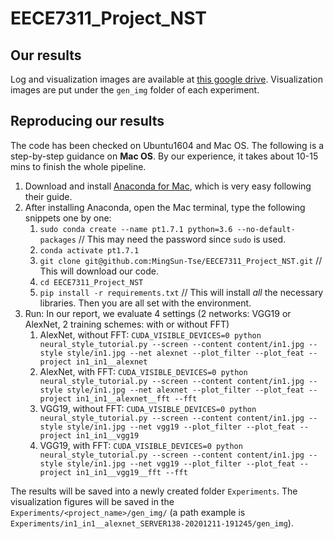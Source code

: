 # EECE7311_Project_NST

## Our results 
Log and visualization images are available at [this google drive](https://drive.google.com/file/d/1oJKmuVe2ExwQwCKBUVPBwNt32-aQESbE/view?usp=sharing). Visualization images are put under the `gen_img` folder of each experiment.


## Reproducing our results
The code has been checked on Ubuntu1604 and Mac OS. The following is a step-by-step guidance on **Mac OS**. By our experience, it takes about 10-15 mins to finish the whole pipeline. 

1. Download and install [Anaconda for Mac](https://docs.anaconda.com/anaconda/install/mac-os/), which is very easy following their guide.
2. After installing Anaconda, open the Mac terminal, type the following snippets one by one:
   1. `sudo conda create --name pt1.7.1 python=3.6 --no-default-packages` // This may need the password since `sudo` is used.
   2. `conda activate pt1.7.1`
   3. `git clone git@github.com:MingSun-Tse/EECE7311_Project_NST.git` // This will download our code.
   4. `cd EECE7311_Project_NST`
   5. `pip install -r requirements.txt` // This will install *all* the necessary libraries. Then you are all set with the environment.
3. Run: In our report, we evaluate 4 settings (2 networks: VGG19 or AlexNet, 2 training schemes: with or without FFT)
   1. AlexNet, without FFT: `CUDA_VISIBLE_DEVICES=0 python neural_style_tutorial.py --screen --content content/in1.jpg --style style/in1.jpg --net alexnet --plot_filter --plot_feat --project in1_in1__alexnet`
   2. AlexNet, with FFT: `CUDA_VISIBLE_DEVICES=0 python neural_style_tutorial.py --screen --content content/in1.jpg --style style/in1.jpg --net alexnet --plot_filter --plot_feat --project in1_in1__alexnet__fft --fft`
   3. VGG19, without FFT: `CUDA_VISIBLE_DEVICES=0 python neural_style_tutorial.py --screen --content content/in1.jpg --style style/in1.jpg --net vgg19 --plot_filter --plot_feat --project in1_in1__vgg19`
   4. VGG19, with FFT: `CUDA_VISIBLE_DEVICES=0 python neural_style_tutorial.py --screen --content content/in1.jpg --style style/in1.jpg --net vgg19 --plot_filter --plot_feat --project in1_in1__vgg19__fft --fft`

The results will be saved into a newly created folder `Experiments`. The visualization figures will be saved in the `Experiments/<project_name>/gen_img/` (a path example is `Experiments/in1_in1__alexnet_SERVER138-20201211-191245/gen_img`).
